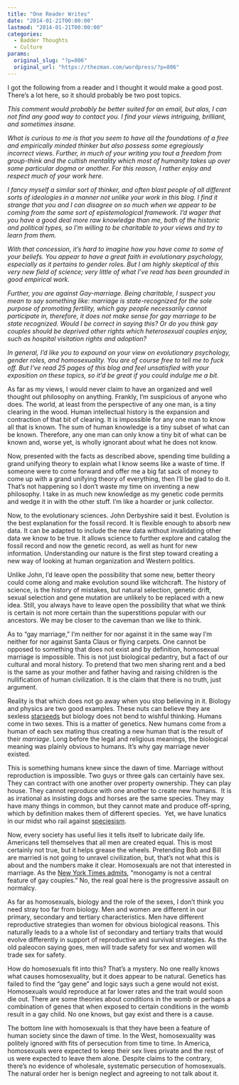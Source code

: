 ```yaml
---
title: "One Reader Writes"
date: "2014-01-21T00:00:00"
lastmod: "2014-01-21T00:00:00"
categories:
  - Badder Thoughts
  - Culture
params:
  original_slug: "?p=806"
  original_url: "https://thezman.com/wordpress/?p=806"
---
```


I got the following from a reader and I thought it would make a good
post. There’s a lot here, so it should probably be two post topics.

*This comment would probably be better suited for an email, but alas, I
can not find any good way to contact you. I find your views intriguing,
brilliant, and sometimes insane.*

*What is curious to me is that you seem to have all the foundations of a
free and empirically minded thinker but also possess some egregiously
incorrect views. Further, in much of your writing you tout a freedom
from group-think and the cultish mentality which most of humanity takes
up over some particular dogma or another. For this reason, I rather
enjoy and respect much of your work here.*

*I fancy myself a similar sort of thinker, and often blast people of all
different sorts of ideologies in a manner not unlike your work in this
blog. I find it strange that you and I can disagree on so much when we
appear to be coming from the same sort of epistemological framework. I’d
wager that you have a good deal more raw knowledge than me, both of the
historic and political types, so I’m willing to be charitable to your
views and try to learn from them.*

*With that concession, it’s hard to imagine how you have come to some of
your beliefs. You appear to have a great faith in evolutionary
psychology, especially as it pertains to gender roles. But I am highly
skeptical of this very new field of science; very little of what I’ve
read has been grounded in good empirical work.*

*Further, you are against Gay-marriage. Being charitable, I suspect you
mean to say something like: marriage is state-recognized for the sole
purpose of promoting fertility, which gay people necessarily cannot
participate in, therefore, it does not make sense for gay marriage to be
state recognized. Would I be correct in saying this? Or do you think gay
couples should be deprived other rights which heterosexual couples
enjoy, such as hospital visitation rights and adoption?*

*In general, I’d like you to expound on your view on evolutionary
psychology, gender roles, and homosexuality. You are of course free to
tell me to fuck off. But I’ve read 25 pages of this blog and feel
unsatisfied with your exposition on these topics, so it’d be great if
you could indulge me a bit.*

As far as my views, I would never claim to have an organized and well
thought out philosophy on anything. Frankly, I’m suspicious of anyone
who does. The world, at least from the perspective of any one man, is a
tiny clearing in the wood. Human intellectual history is the expansion
and contraction of that bit of clearing. It is impossible for any one
man to know all that is known. The sum of human knowledge is a tiny
subset of what can be known. Therefore, any one man can only know a tiny
bit of what can be known and, worse yet, is wholly ignorant about what
he does not know.

Now, presented with the facts as described above, spending time building
a grand unifying theory to explain what I know seems like a waste of
time. If someone were to come forward and offer me a big fat sack of
money to come up with a grand unifying theory of everything, then I’ll
be glad to do it. That’s not happening so I don’t waste my time on
inventing a new philosophy. I take in as much new knowledge as my
genetic code permits and wedge it in with the other stuff. I’m like a
hoarder or junk collector.

Now, to the evolutionary sciences. John Derbyshire said it best.
Evolution is the best explanation for the fossil record. It is flexible
enough to absorb new data. It can be adapted to include the new data
without invalidating other data we know to be true. It allows science to
further explore and catalog the fossil record and now the genetic
record, as well as hunt for new information. Understanding our nature is
the first step toward creating a new way of looking at human
organization and Western politics.

Unlike John, I’d leave open the possibility that some new, better theory
could come along and make evolution sound like witchcraft. The history
of science, is the history of mistakes, but natural selection, genetic
drift, sexual selection and gene mutation are unlikely to be replaced
with a new idea. Still, you always have to leave open the possibility
that what we think is certain is not more certain than the superstitions
popular with our ancestors. We may be closer to the caveman than we like
to think.

As to “gay marriage,” I’m neither for nor against it in the same way I’m
neither for nor against Santa Claus or flying carpets. One cannot be
opposed to something that does not exist and by definition, homosexual
marriage is impossible. This is not just biological pedantry, but a fact
of our cultural and moral history. To pretend that two men sharing rent
and a bed is the same as your mother and father having and raising
children is the nullification of human civilization. It is the claim
that there is no truth, just argument.

Reality is that which does not go away when you stop believing in it.
Biology and physics are two good examples. These nuts can believe they
are sexless
<a href="http://www.paoweb.com/starseed.htm" rel="noopener noreferrer"
target="_blank">starseeds</a> but biology does not bend to wishful
thinking. Humans come in two sexes. This is a matter of genetics. New
humans come from a human of each sex mating thus creating a new human
that is the result of their *marriage*. Long before the legal and
religious meanings, the biological meaning was plainly obvious to
humans. It’s why gay marriage never existed.

This is something humans knew since the dawn of time. Marriage without
reproduction is impossible. Two guys or three gals can certainly have
sex. They can contract with one another over property ownership. They
can play house. They cannot reproduce with one another to create new
humans.  It is as irrational as insisting dogs and horses are the same
species. They may have many things in common, but they cannot mate and
produce off-spring, which by definition makes them of different
species.  Yet, we have lunatics in our midst who rail against
<a href="http://en.wikipedia.org/wiki/Speciesism"
rel="noopener noreferrer" target="_blank">speciesism</a>.

Now, every society has useful lies it tells itself to lubricate daily
life. Americans tell themselves that all men are created equal. This is
most certainly not true, but it helps grease the wheels. Pretending Bob
and Bill are married is not going to unravel civilization, but, that’s
not what this is about and the numbers make it clear. Homosexuals are
not that interested in marriage. As the
<a href="http://www.nytimes.com/2010/01/29/us/29sfmetro.html?_r=1&amp;"
rel="noopener noreferrer" target="_blank">New York Times admits</a>,
“monogamy is not a central feature of gay couples.” No, the real goal
here is the progressive assault on normalcy.

As far as homosexuals, biology and the role of the sexes, I don’t think
you need stray too far from biology. Men and women are different in our
primary, secondary and tertiary characteristics. Men have different
reproductive strategies than women for obvious biological reasons. This
naturally leads to a a whole list of secondary and tertiary traits that
would evolve differently in support of reproductive and survival
strategies. As the old paleocon saying goes, men will trade safety for
sex and women will trade sex for safety.

How do homosexuals fit into this? That’s a mystery. No one really knows
what causes homosexuality, but it does appear to be natural. Genetics
has failed to find the “gay gene” and logic says such a gene would not
exist. Homosexuals would reproduce at far lower rates and the trait
would soon die out. There are some theories about conditions in the womb
or perhaps a combination of genes that when exposed to certain
conditions in the womb result in a gay child. No one knows, but gay
exist and there is a cause.

The bottom line with homosexuals is that they have been a feature of
human society since the dawn of time. In the West, homosexuality was
politely ignored with fits of persecution from time to time. In America,
homosexuals were expected to keep their sex lives private and the rest
of us were expected to leave them alone. Despite claims to the contrary,
there’s no evidence of wholesale, systematic persecution of homosexuals.
The natural order her is benign neglect and agreeing to not talk about
it.
